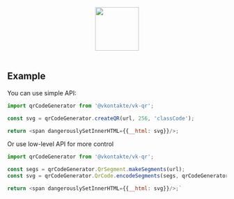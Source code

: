 <div align="center">
  <a href="https://www.npmjs.com/package/@vkontakte/vk-qr">
    <img width="100" height="100" src="https://pp.userapi.com/c854128/v854128442/183a0/rtZx2fxUV4w.jpg">
  </a>
  <br>
  <br>

</div>

## Example
You can use simple API:
```js
import qrCodeGenerator from '@vkontakte/vk-qr';

const svg = qrCodeGenerator.createQR(url, 256, 'classCode');

return <span dangerouslySetInnerHTML={{__html: svg}}/>;
```

Or use low-level API for more control
```js
import qrCodeGenerator from '@vkontakte/vk-qr';

const segs = qrCodeGenerator.QrSegment.makeSegments(url);
const svg = qrCodeGenerator.QrCode.encodeSegments(segs, qrCodeGenerator.QrCode.Ecc.QUARTILE, 1, 40, -1, true).toSvgString();

return <span dangerouslySetInnerHTML={{__html: svg}}/>;`
```